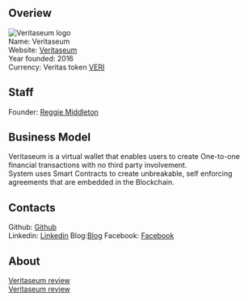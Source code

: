 ## Overiew
![Veritaseum  logo](https://files.coinmarketcap.com/static/img/coins/32x32/veritaseum.png)  
Name: Veritaseum   
Website: [Veritaseum](http://veritas.veritaseum.com/)  
Year founded: 2016  
Currency: Veritas token [VERI](https://coinmarketcap.com/currencies/bitconnect/)
## Staff
Founder: [Reggie Middleton](../people/reggie_middleton.md)
## Business Model
Veritaseum is a virtual wallet that enables users to create One-to-one financial transactions with no third party involvement.  
System uses Smart Contracts to create unbreakable, self enforcing agreements that are embedded in the Blockchain.
## Contacts
Github: [Github](https://github.com/veritaseum)  
Linkedin: [Linkedin](https://www.linkedin.com/company-beta/5252172)
Blog:[Blog](http://www.jackobian.com/threads/veritaseum-cryptocurrency.65456/)
Facebook: [Facebook](https://www.facebook.com/Veritaseum)  
## About
[Veritaseum review](https://bitconnect.co/bitcoin-news/143/veritaseum-makes-hedge-fund-trades-p2p-via-blockchain-no-banks-or-brokers-required)  
[Veritaseum review](http://www.jackobian.com/threads/veritaseum-cryptocurrency.65456/)
